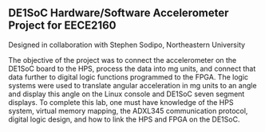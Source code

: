 ## DE1SoC Hardware/Software Accelerometer Project for EECE2160

Designed in collaboration with Stephen Sodipo, Northeastern University

The objective of the project was to connect the accelerometer on the DE1SoC board to the HPS, process the data into mg units, and connect that data further to digital logic functions programmed to the FPGA. The logic systems were used to translate angular acceleration in mg units to an angle and display this angle on the Linux console and DE1SoC seven segment displays. To complete this lab, one must have knowledge of the HPS system, virtual memory mapping, the ADXL345 communication protocol, digital logic design, and how to link the HPS and FPGA on the DE1SoC.
